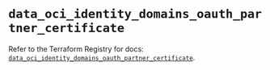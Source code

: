 # `data_oci_identity_domains_oauth_partner_certificate`

Refer to the Terraform Registry for docs: [`data_oci_identity_domains_oauth_partner_certificate`](https://registry.terraform.io/providers/oracle/oci/7.19.0/docs/data-sources/identity_domains_oauth_partner_certificate).
